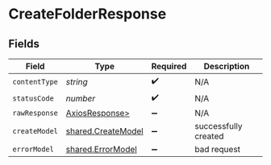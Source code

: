 # CreateFolderResponse


## Fields

| Field                                                    | Type                                                     | Required                                                 | Description                                              |
| -------------------------------------------------------- | -------------------------------------------------------- | -------------------------------------------------------- | -------------------------------------------------------- |
| `contentType`                                            | *string*                                                 | :heavy_check_mark:                                       | N/A                                                      |
| `statusCode`                                             | *number*                                                 | :heavy_check_mark:                                       | N/A                                                      |
| `rawResponse`                                            | [AxiosResponse>](https://axios-http.com/docs/res_schema) | :heavy_minus_sign:                                       | N/A                                                      |
| `createModel`                                            | [shared.CreateModel](../../models/shared/createmodel.md) | :heavy_minus_sign:                                       | successfully created                                     |
| `errorModel`                                             | [shared.ErrorModel](../../models/shared/errormodel.md)   | :heavy_minus_sign:                                       | bad request                                              |